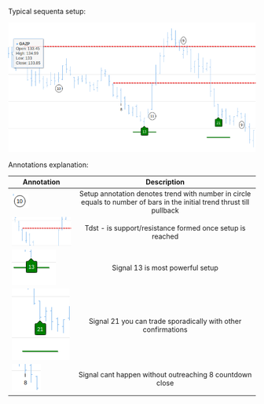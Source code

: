 Typical sequenta setup:

![alt text](seqDoc.png)

Annotations explanation:

| Annotation | Description |
| ------------- |:-------------:| 
| ![alt text](setup.png)| Setup annotation denotes trend with number in circle equals to number of bars in the initial trend thrust till pullback|
| ![alt text](tdst.png)| Tdst - is support/resistance formed once setup is reached|
| ![alt text](signal13.png)| Signal 13 is most powerful setup|
| ![alt text](signal21.png)| Signal 21 you can trade sporadically with other confirmations |
| ![alt text](count8.png)| Signal cant happen without outreaching 8 countdown close|
